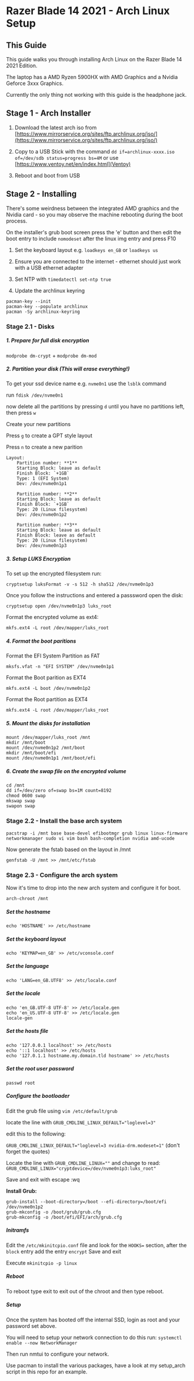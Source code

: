 # Razer Blade 14 2021 - Arch Linux Setup

## This Guide

This guide walks you through installing Arch Linux on the Razer Blade 14 2021 Edition.

The laptop has a AMD Ryzen 5900HX with AMD Graphics and a Nvidia Geforce 3xxx Graphics. 

Currently the only thing not working with this guide is the headphone jack.

## Stage 1 - Arch Installer

1.	Download the latest arch iso from [https://www.mirrorservice.org/sites/ftp.archlinux.org/iso/](https://www.mirrorservice.org/sites/ftp.archlinux.org/iso/)

2.  Copy to a USB Stick with the command `dd if=archlinux-xxxx.iso of=/dev/sdb status=progress bs=4M`  or use [https://www.ventoy.net/en/index.html](Ventoy)

3.  Reboot and boot from USB


## Stage 2 - Installing

There's some weirdness between the integrated AMD graphics and the Nvidia card - so you may observe the machine rebooting during the boot process.

On the installer's grub boot screen press the 'e' button and then edit the boot entry to include `nomodeset` after the linux img entry and press F10

1. Set the keyboard layout e.g. `loadkeys en_GB` or `loadkeys us`

2. Ensure you are connected to the internet - ethernet should just work with a USB ethernet adapter

3. Set NTP with `timedatectl set-ntp true`

4. Update the archlinux keyring

```
pacman-key --init
pacman-key --populate archlinux
pacman -Sy archlinux-keyring
```

### Stage 2.1 - Disks

##### 1.  Prepare for full disk encryption

`modprobe dm-crypt` + `modprobe dm-mod`

##### 2.  Partition your disk (This will erase everything!)

To get your ssd device name  e.g. `nvme0n1` use the `lsblk` command

run `fdisk /dev/nvme0n1`

now delete all the partitions by pressing `d` until you have no partitions left, then press `w`

Create your new partitions

Press `g` to create a GPT style layout

Press `n` to create a new parition

```
Layout:
	Partition number: **1**
	Starting Block: leave as default
	Finish Block: `+1GB`
	Type: 1 (EFI System)
	Dev: /dev/nvme0n1p1

	Partition number: **2**
	Starting Block: leave as default
	Finish Block: `+1GB`
	Type: 20 (Linux filesystem)
	Dev: /dev/nvme0n1p2

	Partition number: **3**
	Starting Block: leave as default
	Finish Block: leave as default
	Type: 20 (Linux filesystem)
	Dev: /dev/nvme0n1p3
```

##### 3.  Setup LUKS Encryption
	
To set up the encrypted filesystem run:

```
cryptsetup luksFormat -v -s 512 -h sha512 /dev/nvme0n1p3
```

Once you follow the instructions and entered a passsword open the disk:

```
cryptsetup open /dev/nvme0n1p3 luks_root
```

Format the encrypted volume as ext4:

```
mkfs.ext4 -L root /dev/mapper/luks_root
```

##### 4.  Format the boot paritions

Format the EFI System Partition as FAT

```
mksfs.vfat -n "EFI SYSTEM" /dev/nvme0n1p1
```

Format the Boot parition as EXT4

```
mkfs.ext4 -L boot /dev/nvme0n1p2
```

Format the Root partition as EXT4

```
mkfs.ext4 -L root /dev/mapper/luks_root
```

##### 5.  Mount the disks for installation

```
mount /dev/mapper/luks_root /mnt
mkdir /mnt/boot
mount /dev/nvme0n1p2 /mnt/boot
mkdir /mnt/boot/efi
mount /dev/nvme0n1p1 /mnt/boot/efi
```

##### 6.  Create the swap file on the encrypted volume

```
cd /mnt
dd if=/dev/zero of=swap bs=1M count=8192
chmod 0600 swap
mkswap swap
swapon swap
```

### Stage 2.2 - Install the base arch system

```
pacstrap -i /mnt base base-devel efibootmgr grub linux linux-firmware networkmanager sudo vi vim bash bash-completion nvidia amd-ucode
```
	
Now generate the fstab based on the layout in /mnt
	
```
genfstab -U /mnt >> /mnt/etc/fstab
````

### Stage 2.3 - Configure the arch system

Now it's time to drop into the new arch system and configure it for boot.

```
arch-chroot /mnt
```

##### Set the hostname

```
echo 'HOSTNAME' >> /etc/hostname
```

##### Set the keyboard layout
```
echo 'KEYMAP=en_GB' >> /etc/vconsole.conf
```

##### Set the language

```
echo 'LANG=en_GB.UTF8' >> /etc/locale.conf
```

##### Set the locale

```
echo 'en_GB.UTF-8 UTF-8' >> /etc/locale.gen
echo 'en_US.UTF-8 UTF-8' >> /etc/locale.gen
locale-gen
```

##### Set the hosts file

```
echo '127.0.0.1 localhost' >> /etc/hosts
echo '::1 localhost' >> /etc/hosts
echo '127.0.1.1 hostname.my.domain.tld hostname' >> /etc/hosts
```

##### Set the root user password

```
passwd root
```

##### Configure the bootloader

Edit the grub file using  `vim /etc/default/grub`

locate the line with `GRUB_CMDLINE_LINUX_DEFAULT="loglevel=3"`

edit this to the following: 

`GRUB_CMDLINE_LINUX_DEFAULT="loglevel=3 nvidia-drm.modeset=1"` (don't forget the quotes)

Locate the line with `GRUB_CMDLINE_LINUX=""` and change to read:
`GRUB_CMDLINE_LINUX="cryptdevice=/dev/nvme0n1p3:luks_root"`

Save and exit with escape :wq

**Install Grub:**

```
grub-install --boot-directory=/boot --efi-directory=/boot/efi /dev/nvme0n1p2
grub-mkconfig -o /boot/grub/grub.cfg
grub-mkconfig -o /boot/efi/EFI/arch/grub.cfg
```

##### Initramfs

Edit the `/etc/mkinitcpio.conf` file and look for the `HOOKS=` section, after the `block` entry add the entry `encrypt`
Save and exit

Execute `mkinitcpio -p linux`

##### Reboot

To reboot type exit to exit out of the chroot and then type reboot.

##### Setup

Once the system has booted off the internal SSD, login as root and your password set above.

You will need to setup your network connection to do this run:
`systemctl enable --now NetworkManager`

Then run nmtui to configure your network.

Use pacman to install the various packages, have a look at my setup_arch script in this repo for an example.
